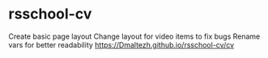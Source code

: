 # rsschool-cv
Create basic page layout
Change layout for video items to fix bugs
Rename vars for better readability
https://Dmaltezh.github.io/rsschool-cv/cv